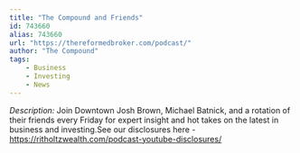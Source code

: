 ```yaml
---
title: "The Compound and Friends"
id: 743660
alias: 743660
url: "https://thereformedbroker.com/podcast/"
author: "The Compound"
tags:
    - Business
    - Investing
    - News
---
```

*Description:*
Join Downtown Josh Brown, Michael Batnick, and a rotation of their friends every Friday for expert insight and hot takes on the latest in business and investing.See our disclosures here - https://ritholtzwealth.com/podcast-youtube-disclosures/
